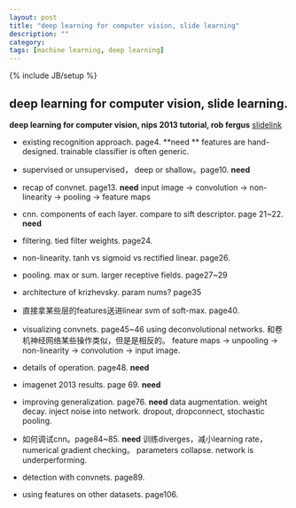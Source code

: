 ```yaml
---
layout: post
title: "deep learning for computer vision, slide learning"
description: ""
category: 
tags: [machine learning, deep learning]
---
```

{% include JB/setup %}


## deep learning for computer vision, slide learning.



**deep learning for computer vision,
nips 2013 tutorial,
rob fergus**
[slidelink](http://cs.nyu.edu/~fergus/presentations/nips2013_final.pdf)

- existing recognition approach. page4. **need **
features are hand-designed.
trainable classifier is often generic.

- supervised or unsupervised， deep or shallow。page10. **need**

- recap of convnet. page13. **need**
input image ->  convolution -> non-linearity -> pooling -> feature maps

- cnn. components of each layer. compare to sift descriptor. page 21~22. **need**

- filtering. tied filter weights. page24.

- non-linearity. tanh vs sigmoid vs rectified linear. page26.

- pooling. max or sum. larger receptive fields. page27~29 

- architecture of krizhevsky. param nums? page35

- 直接拿某些层的features送进linear svm of soft-max. page40.

- visualizing convnets. page45~46
using deconvolutional networks. 
和卷机神经网络某些操作类似，但是是相反的。
feature maps -> unpooling -> non-linearity -> convolution -> input image.

- details of operation. page48.  **need**

- imagenet 2013 results. page 69. **need**

- improving generalization. page76. **need**
data augmentation.
weight decay.
inject noise into network. dropout, dropconnect, stochastic pooling.

- 如何调试cnn。page84~85. **need**
训练diverges，减小learning rate，numerical gradient checking。
parameters collapse.
network is underperforming.

- detection with convnets. page89. 

- using features on other datasets. page106. 



